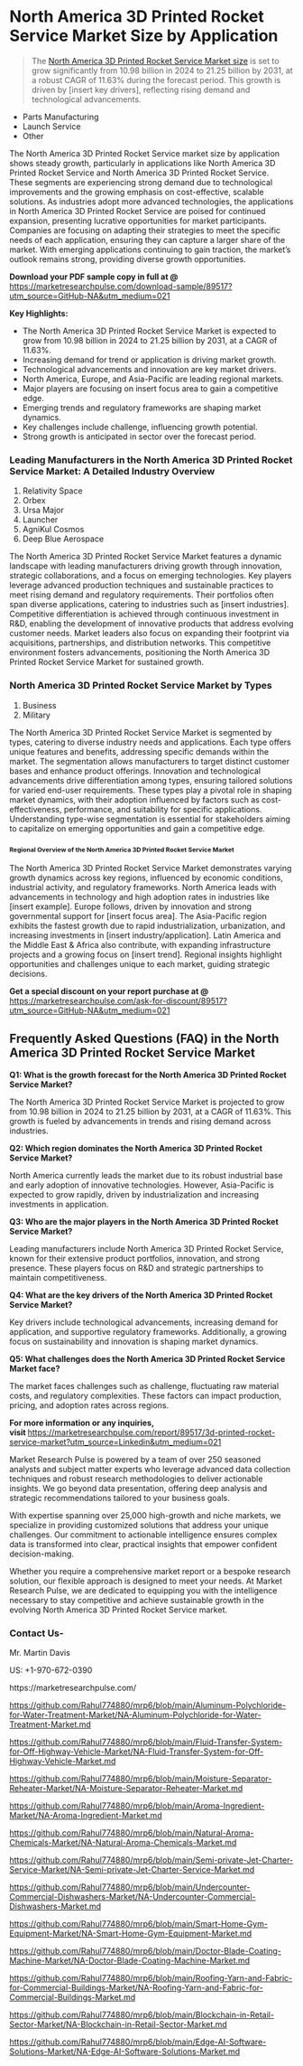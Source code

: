 <h1>North America 3D Printed Rocket Service Market&nbsp;Size by Application</h1><blockquote><p>The <a href="https://marketresearchpulse.com/download-sample/89517?utm_source=GitHub-NA&amp;utm_medium=021">North America 3D Printed Rocket Service Market size</a> is set to grow significantly from 10.98 billion in 2024 to 21.25 billion by 2031, at a robust CAGR of 11.63% during the forecast period. This growth is driven by [insert key drivers], reflecting rising demand and technological advancements.</p></blockquote><ul><li>Parts Manufacturing<li> Launch Service<li> Other</li></ul><p>The North America 3D Printed Rocket Service market size by application shows steady growth, particularly in applications like North America 3D Printed Rocket Service and North America 3D Printed Rocket Service. These segments are experiencing strong demand due to technological improvements and the growing emphasis on cost-effective, scalable solutions. As industries adopt more advanced technologies, the applications in North America 3D Printed Rocket Service are poised for continued expansion, presenting lucrative opportunities for market participants. Companies are focusing on adapting their strategies to meet the specific needs of each application, ensuring they can capture a larger share of the market. With emerging applications continuing to gain traction, the market’s outlook remains strong, providing diverse growth opportunities.</p><p><strong>Download your PDF sample copy in full at @ </strong><a href="https://marketresearchpulse.com/download-sample/89517?utm_source=GitHub-NA&amp;utm_medium=021">https://marketresearchpulse.com/download-sample/89517?utm_source=GitHub-NA&amp;utm_medium=021</a></p><p><strong>Key Highlights: </strong></p><ul><li>The North America 3D Printed Rocket Service Market is expected to grow from 10.98 billion in 2024 to 21.25 billion by 2031, at a CAGR of 11.63%.</li><li>Increasing demand for trend or application is driving market growth.</li><li>Technological advancements and innovation are key market drivers.</li><li>North America, Europe, and Asia-Pacific are leading regional markets.</li><li>Major players are focusing on insert focus area to gain a competitive edge.</li><li>Emerging trends and regulatory frameworks are shaping market dynamics.</li><li>Key challenges include challenge, influencing growth potential.</li><li>Strong growth is anticipated in sector over the forecast period.</li></ul><h3>Leading Manufacturers in the North America 3D Printed Rocket Service Market: A Detailed Industry Overview</h3><ol><li>Relativity Space</li><li>Orbex</li><li>Ursa Major</li><li>Launcher</li><li>AgniKul Cosmos</li><li>Deep Blue Aerospace</li></ol><div class="flex max-w-full flex-col flex-grow"><div class="min-h-8 text-message flex w-full flex-col items-end gap-2 whitespace-normal break-words [.text-message+&amp;]:mt-5" dir="auto" data-message-author-role="assistant" data-message-id="fd8432e4-4910-450d-b182-61b7bfb0a01f" data-message-model-slug="gpt-4o"><div class="flex w-full flex-col gap-1 empty:hidden first:pt-[3px]"><div class="markdown prose w-full break-words dark:prose-invert light"><p>The North America 3D Printed Rocket Service Market features a dynamic landscape with leading manufacturers driving growth through innovation, strategic collaborations, and a focus on emerging technologies. Key players leverage advanced production techniques and sustainable practices to meet rising demand and regulatory requirements. Their portfolios often span diverse applications, catering to industries such as [insert industries]. Competitive differentiation is achieved through continuous investment in R&amp;D, enabling the development of innovative products that address evolving customer needs. Market leaders also focus on expanding their footprint via acquisitions, partnerships, and distribution networks. This competitive environment fosters advancements, positioning the North America 3D Printed Rocket Service Market for sustained growth.</p></div></div></div></div><h3>North America 3D Printed Rocket Service Market by Types</h3><ol><li>Business<li> Military</li></ol><div class="flex max-w-full flex-col flex-grow"><div class="min-h-8 text-message flex w-full flex-col items-end gap-2 whitespace-normal break-words [.text-message+&amp;]:mt-5" dir="auto" data-message-author-role="assistant" data-message-id="084470be-0bb7-4664-bddf-5156b4f41249" data-message-model-slug="gpt-4o-mini"><div class="flex w-full flex-col gap-1 empty:hidden first:pt-[3px]"><div class="markdown prose w-full break-words dark:prose-invert light"><p>The North America 3D Printed Rocket Service Market is segmented by types, catering to diverse industry needs and applications. Each type offers unique features and benefits, addressing specific demands within the market. The segmentation allows manufacturers to target distinct customer bases and enhance product offerings. Innovation and technological advancements drive differentiation among types, ensuring tailored solutions for varied end-user requirements. These types play a pivotal role in shaping market dynamics, with their adoption influenced by factors such as cost-effectiveness, performance, and suitability for specific applications. Understanding type-wise segmentation is essential for stakeholders aiming to capitalize on emerging opportunities and gain a competitive edge.</p></div></div></div></div><h3><span style="font-size: 11px;">Regional Overview of the North America 3D Printed Rocket Service Market</span></h3><div class="flex max-w-full flex-col flex-grow"><div class="min-h-8 text-message flex w-full flex-col items-end gap-2 whitespace-normal break-words [.text-message+&amp;]:mt-5" dir="auto" data-message-author-role="assistant" data-message-id="e9038762-ce64-4e30-91c9-9bd413514231" data-message-model-slug="gpt-4o-mini"><div class="flex w-full flex-col gap-1 empty:hidden first:pt-[3px]"><div class="markdown prose w-full break-words dark:prose-invert light"><p>The North America 3D Printed Rocket Service Market demonstrates varying growth dynamics across key regions, influenced by economic conditions, industrial activity, and regulatory frameworks. North America leads with advancements in technology and high adoption rates in industries like [insert example]. Europe follows, driven by innovation and strong governmental support for [insert focus area]. The Asia-Pacific region exhibits the fastest growth due to rapid industrialization, urbanization, and increasing investments in [insert industry/application]. Latin America and the Middle East &amp; Africa also contribute, with expanding infrastructure projects and a growing focus on [insert trend]. Regional insights highlight opportunities and challenges unique to each market, guiding strategic decisions.</p></div></div></div></div><p><strong>Get a special discount on your report purchase at @ </strong><a href="https://marketresearchpulse.com/ask-for-discount/89517?utm_source=GitHub-NA&amp;utm_medium=021">https://marketresearchpulse.com/ask-for-discount/89517?utm_source=GitHub-NA&amp;utm_medium=021</a></p><h2>Frequently Asked Questions (FAQ) in the North America 3D Printed Rocket Service Market</h2><p><strong>Q1: What is the growth forecast for the North America 3D Printed Rocket Service Market?</strong></p><p>The North America 3D Printed Rocket Service Market is projected to grow from 10.98 billion in 2024 to 21.25 billion by 2031, at a CAGR of 11.63%. This growth is fueled by advancements in trends and rising demand across industries.</p><p><strong>Q2: Which region dominates the North America 3D Printed Rocket Service Market?</strong></p><p>North America currently leads the market due to its robust industrial base and early adoption of innovative technologies. However, Asia-Pacific is expected to grow rapidly, driven by industrialization and increasing investments in application.</p><p><strong>Q3: Who are the major players in the North America 3D Printed Rocket Service Market?</strong></p><p>Leading manufacturers include North America 3D Printed Rocket Service, known for their extensive product portfolios, innovation, and strong presence. These players focus on R&amp;D and strategic partnerships to maintain competitiveness.</p><p><strong>Q4: What are the key drivers of the North America 3D Printed Rocket Service Market?</strong></p><p>Key drivers include technological advancements, increasing demand for application, and supportive regulatory frameworks. Additionally, a growing focus on sustainability and innovation is shaping market dynamics.</p><p><strong>Q5: What challenges does the North America 3D Printed Rocket Service Market face?</strong></p><p>The market faces challenges such as challenge, fluctuating raw material costs, and regulatory complexities. These factors can impact production, pricing, and adoption rates across regions.</p><p><strong>For more information or any inquiries, visit&nbsp;</strong><a href="https://marketresearchpulse.com/report/89517/3d-printed-rocket-service-market?utm_source=Linkedin&utm_medium=021">https://marketresearchpulse.com/report/89517/3d-printed-rocket-service-market?utm_source=Linkedin&utm_medium=021</a></p><p>Market Research Pulse is powered by a team of over 250 seasoned analysts and subject matter experts who leverage advanced data collection techniques and robust research methodologies to deliver actionable insights. We go beyond data presentation, offering deep analysis and strategic recommendations tailored to your business goals.</p><p>With expertise spanning over 25,000 high-growth and niche markets, we specialize in providing customized solutions that address your unique challenges. Our commitment to actionable intelligence ensures complex data is transformed into clear, practical insights that empower confident decision-making.</p><p>Whether you require a comprehensive market report or a bespoke research solution, our flexible approach is designed to meet your needs. At Market Research Pulse, we are dedicated to equipping you with the intelligence necessary to stay competitive and achieve sustainable growth in the evolving North America 3D Printed Rocket Service market.</p><h3><strong>Contact Us-</strong></h3><p>Mr. Martin Davis</p><p>US: +1-970-672-0390</p><p>https://marketresearchpulse.com/</p><p><a href="https://github.com/Rahul774880/mrp6/blob/main/Aluminum-Polychloride-for-Water-Treatment-Market/NA-Aluminum-Polychloride-for-Water-Treatment-Market.md">https://github.com/Rahul774880/mrp6/blob/main/Aluminum-Polychloride-for-Water-Treatment-Market/NA-Aluminum-Polychloride-for-Water-Treatment-Market.md</a></p><p><a href="https://github.com/Rahul774880/mrp6/blob/main/Fluid-Transfer-System-for-Off-Highway-Vehicle-Market/NA-Fluid-Transfer-System-for-Off-Highway-Vehicle-Market.md">https://github.com/Rahul774880/mrp6/blob/main/Fluid-Transfer-System-for-Off-Highway-Vehicle-Market/NA-Fluid-Transfer-System-for-Off-Highway-Vehicle-Market.md</a></p><p><a href="https://github.com/Rahul774880/mrp6/blob/main/Moisture-Separator-Reheater-Market/NA-Moisture-Separator-Reheater-Market.md">https://github.com/Rahul774880/mrp6/blob/main/Moisture-Separator-Reheater-Market/NA-Moisture-Separator-Reheater-Market.md</a></p><p><a href="https://github.com/Rahul774880/mrp6/blob/main/Aroma-Ingredient-Market/NA-Aroma-Ingredient-Market.md">https://github.com/Rahul774880/mrp6/blob/main/Aroma-Ingredient-Market/NA-Aroma-Ingredient-Market.md</a></p><p><a href="https://github.com/Rahul774880/mrp6/blob/main/Natural-Aroma-Chemicals-Market/NA-Natural-Aroma-Chemicals-Market.md">https://github.com/Rahul774880/mrp6/blob/main/Natural-Aroma-Chemicals-Market/NA-Natural-Aroma-Chemicals-Market.md</a></p><p><a href="https://github.com/Rahul774880/mrp6/blob/main/Semi-private-Jet-Charter-Service-Market/NA-Semi-private-Jet-Charter-Service-Market.md">https://github.com/Rahul774880/mrp6/blob/main/Semi-private-Jet-Charter-Service-Market/NA-Semi-private-Jet-Charter-Service-Market.md</a></p><p><a href="https://github.com/Rahul774880/mrp6/blob/main/Undercounter-Commercial-Dishwashers-Market/NA-Undercounter-Commercial-Dishwashers-Market.md">https://github.com/Rahul774880/mrp6/blob/main/Undercounter-Commercial-Dishwashers-Market/NA-Undercounter-Commercial-Dishwashers-Market.md</a></p><p><a href="https://github.com/Rahul774880/mrp6/blob/main/Smart-Home-Gym-Equipment-Market/NA-Smart-Home-Gym-Equipment-Market.md">https://github.com/Rahul774880/mrp6/blob/main/Smart-Home-Gym-Equipment-Market/NA-Smart-Home-Gym-Equipment-Market.md</a></p><p><a href="https://github.com/Rahul774880/mrp6/blob/main/Doctor-Blade-Coating-Machine-Market/NA-Doctor-Blade-Coating-Machine-Market.md">https://github.com/Rahul774880/mrp6/blob/main/Doctor-Blade-Coating-Machine-Market/NA-Doctor-Blade-Coating-Machine-Market.md</a></p><p><a href="https://github.com/Rahul774880/mrp6/blob/main/Roofing-Yarn-and-Fabric-for-Commercial-Buildings-Market/NA-Roofing-Yarn-and-Fabric-for-Commercial-Buildings-Market.md">https://github.com/Rahul774880/mrp6/blob/main/Roofing-Yarn-and-Fabric-for-Commercial-Buildings-Market/NA-Roofing-Yarn-and-Fabric-for-Commercial-Buildings-Market.md</a></p><p><a href="https://github.com/Rahul774880/mrp6/blob/main/Blockchain-in-Retail-Sector-Market/NA-Blockchain-in-Retail-Sector-Market.md">https://github.com/Rahul774880/mrp6/blob/main/Blockchain-in-Retail-Sector-Market/NA-Blockchain-in-Retail-Sector-Market.md</a></p><p><a href="https://github.com/Rahul774880/mrp6/blob/main/Edge-AI-Software-Solutions-Market/NA-Edge-AI-Software-Solutions-Market.md">https://github.com/Rahul774880/mrp6/blob/main/Edge-AI-Software-Solutions-Market/NA-Edge-AI-Software-Solutions-Market.md</a></p>
